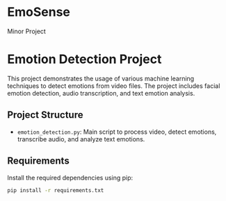 # EmoSense
Minor Project
# Emotion Detection Project

This project demonstrates the usage of various machine learning techniques to detect emotions from video files. The project includes facial emotion detection, audio transcription, and text emotion analysis.

## Project Structure

- `emotion_detection.py`: Main script to process video, detect emotions, transcribe audio, and analyze text emotions.

## Requirements

Install the required dependencies using pip:

```bash
pip install -r requirements.txt
